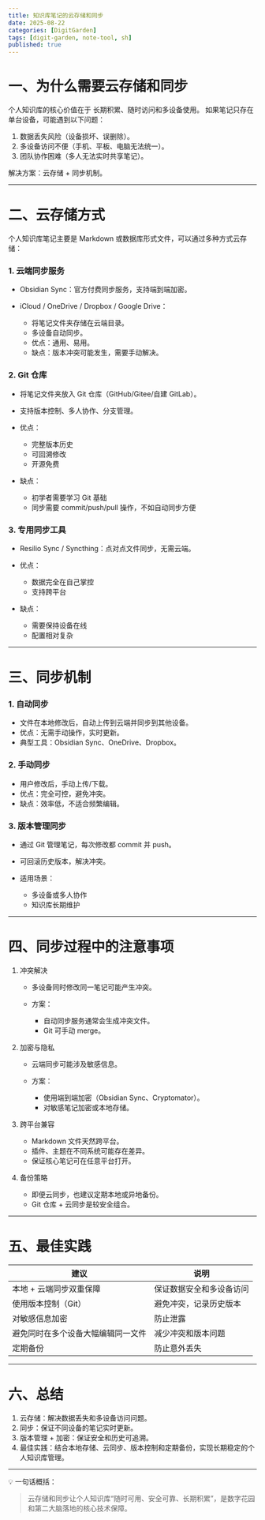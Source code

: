 ```yaml
---
title: 知识库笔记的云存储和同步
date: 2025-08-22
categories: [DigitGarden]
tags: [digit-garden, note-tool, sh]
published: true
---
```




# 一、为什么需要云存储和同步

个人知识库的核心价值在于 长期积累、随时访问和多设备使用。
如果笔记只存在单台设备，可能遇到以下问题：

1. 数据丢失风险（设备损坏、误删除）。
2. 多设备访问不便（手机、平板、电脑无法统一）。
3. 团队协作困难（多人无法实时共享笔记）。

解决方案：云存储 + 同步机制。

---

# 二、云存储方式

个人知识库笔记主要是 Markdown 或数据库形式文件，可以通过多种方式云存储：

### 1. 云端同步服务

* Obsidian Sync：官方付费同步服务，支持端到端加密。
* iCloud / OneDrive / Dropbox / Google Drive：

  * 将笔记文件夹存储在云端目录。
  * 多设备自动同步。
  * 优点：通用、易用。
  * 缺点：版本冲突可能发生，需要手动解决。

### 2. Git 仓库

* 将笔记文件夹放入 Git 仓库（GitHub/Gitee/自建 GitLab）。
* 支持版本控制、多人协作、分支管理。
* 优点：

  * 完整版本历史
  * 可回溯修改
  * 开源免费
* 缺点：

  * 初学者需要学习 Git 基础
  * 同步需要 commit/push/pull 操作，不如自动同步方便

### 3. 专用同步工具

* Resilio Sync / Syncthing：点对点文件同步，无需云端。
* 优点：

  * 数据完全在自己掌控
  * 支持跨平台
* 缺点：

  * 需要保持设备在线
  * 配置相对复杂

---

# 三、同步机制

### 1. 自动同步

* 文件在本地修改后，自动上传到云端并同步到其他设备。
* 优点：无需手动操作，实时更新。
* 典型工具：Obsidian Sync、OneDrive、Dropbox。

### 2. 手动同步

* 用户修改后，手动上传/下载。
* 优点：完全可控，避免冲突。
* 缺点：效率低，不适合频繁编辑。

### 3. 版本管理同步

* 通过 Git 管理笔记，每次修改都 commit 并 push。
* 可回滚历史版本，解决冲突。
* 适用场景：

  * 多设备或多人协作
  * 知识库长期维护

---

# 四、同步过程中的注意事项

1. 冲突解决

   * 多设备同时修改同一笔记可能产生冲突。
   * 方案：

     * 自动同步服务通常会生成冲突文件。
     * Git 可手动 merge。

2. 加密与隐私

   * 云端同步可能涉及敏感信息。
   * 方案：

     * 使用端到端加密（Obsidian Sync、Cryptomator）。
     * 对敏感笔记加密或本地存储。

3. 跨平台兼容

   * Markdown 文件天然跨平台。
   * 插件、主题在不同系统可能存在差异。
   * 保证核心笔记可在任意平台打开。

4. 备份策略

   * 即便云同步，也建议定期本地或异地备份。
   * Git 仓库 + 云同步是较安全组合。

---

# 五、最佳实践

| 建议                | 说明           |
| ----------------- | ------------ |
| 本地 + 云端同步双重保障     | 保证数据安全和多设备访问 |
| 使用版本控制（Git）       | 避免冲突，记录历史版本  |
| 对敏感信息加密           | 防止泄露         |
| 避免同时在多个设备大幅编辑同一文件 | 减少冲突和版本问题    |
| 定期备份              | 防止意外丢失       |

---

# 六、总结

1. 云存储：解决数据丢失和多设备访问问题。
2. 同步：保证不同设备的笔记实时更新。
3. 版本管理 + 加密：保证安全和历史可追溯。
4. 最佳实践：结合本地存储、云同步、版本控制和定期备份，实现长期稳定的个人知识库管理。

---

💡 一句话概括：

> 云存储和同步让个人知识库“随时可用、安全可靠、长期积累”，是数字花园和第二大脑落地的核心技术保障。

